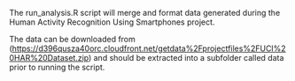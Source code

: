 The run_analysis.R script will merge and format data generated during the Human Activity Recognition Using Smartphones project.

The data can be downloaded from (https://d396qusza40orc.cloudfront.net/getdata%2Fprojectfiles%2FUCI%20HAR%20Dataset.zip)  and should be extracted into a subfolder called data prior to running the script.


